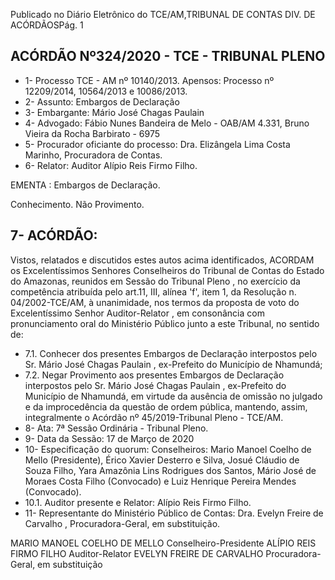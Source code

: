 Publicado  no  Diário  Eletrônico do TCE/AM,TRIBUNAL DE CONTAS DIV. DE ACÓRDÃOSPág. 1

## ACÓRDÃO Nº324/2020 - TCE - TRIBUNAL PLENO

- 1- Processo TCE - AM nº 10140/2013. Apensos: Processo nº  12209/2014, 10564/2013 e 10086/2013.
- 2- Assunto: Embargos de Declaração
- 3- Embargante: Mário José Chagas Paulain
- 4- Advogado: Fábio Nunes Bandeira de Melo - OAB/AM 4.331, Bruno Vieira da Rocha Barbirato - 6975
- 5- Procurador oficiante do processo: Dra. Elizângela Lima Costa Marinho, Procuradora de Contas.
- 6- Relator: Auditor Alípio Reis Firmo Filho.

EMENTA : Embargos de Declaração.

Conhecimento. Não Provimento.

## 7- ACÓRDÃO:

Vistos, relatados e discutidos estes autos acima identificados, ACORDAM os Excelentíssimos Senhores Conselheiros do Tribunal de Contas do Estado do Amazonas, reunidos  em  Sessão  do Tribunal  Pleno ,  no  exercício  da  competência  atribuída  pelo art.11,  III,  alínea  'f',  item  1,  da  Resolução  n.  04/2002-TCE/AM, à  unanimidade, nos termos da proposta de voto do Excelentíssimo Senhor Auditor-Relator , em consonância com pronunciamento oral do Ministério Público junto a este Tribunal, no sentido de:

- 7.1. Conhecer dos presentes Embargos de Declaração interpostos pelo Sr. Mário José Chagas Paulain , ex-Prefeito do Município de Nhamundá;
- 7.2. Negar Provimento aos presentes Embargos de Declaração interpostos pelo Sr.  Mário  José  Chagas  Paulain , ex-Prefeito  do  Município  de Nhamundá, em  virtude  da  ausência  de  omissão  no  julgado  e  da improcedência da questão de ordem pública, mantendo, assim, integralmente o Acórdão nº 45/2019-Tribunal Pleno - TCE/AM.
- 8- Ata: 7ª Sessão Ordinária - Tribunal Pleno.
- 9- Data da Sessão: 17 de Março de 2020
- 10-  Especificação do quorum: Conselheiros: Mario Manoel Coelho de Mello (Presidente),  Érico  Xavier  Desterro  e  Silva,  Josué  Cláudio  de  Souza  Filho,  Yara Amazônia Lins Rodrigues dos Santos, Mário José de Moraes Costa Filho (Convocado) e Luiz Henrique Pereira Mendes (Convocado).
- 10.1. Auditor presente e Relator: Alípio Reis Firmo Filho.
- 11-  Representante do Ministério Público de Contas: Dra. Evelyn Freire de Carvalho , Procuradora-Geral, em substituição.

MARIO MANOEL COELHO DE MELLO Conselheiro-Presidente ALÍPIO REIS FIRMO FILHO Auditor-Relator EVELYN FREIRE DE CARVALHO Procuradora-Geral, em substituição
